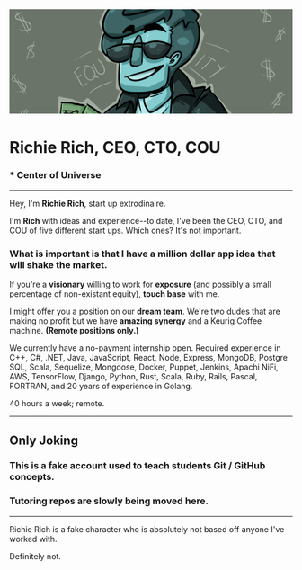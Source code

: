 <img src="banner.png">

# **Richie Rich, CEO, CTO, COU**

### \* Center of Universe

---

Hey, I'm **Richie Rich**, start up extrodinaire.

I'm **Rich** with ideas and experience--to date, I've been the CEO, CTO, and COU of five different start ups. Which ones? It's not important.

### **What is important is that I have a million dollar app idea that will shake the market.**

If you're a **visionary** willing to work for **exposure** (and possibly a small percentage of non-existant equity), **touch base** with me.

I might offer you a position on our **dream team**. We're two dudes that are making no profit but we have **amazing synergy** and a Keurig Coffee machine. **(Remote positions only.)**

We currently have a no-payment internship open. Required experience in C++, C#, .NET, Java, JavaScript, React, Node, Express, MongoDB, Postgre SQL, Scala, Sequelize, Mongoose, Docker, Puppet, Jenkins, Apachi NiFi, AWS, TensorFlow, Django, Python, Rust, Scala, Ruby, Rails, Pascal, FORTRAN, and 20 years of experience in Golang.

40 hours a week; remote.

---

## Only Joking

### This is a fake account used to teach students Git / GitHub concepts.

### Tutoring repos are slowly being moved here.

---

Richie Rich is a fake character who is absolutely not based off anyone I've worked with.

Definitely not.
